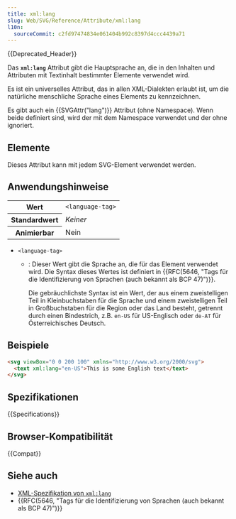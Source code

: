 ```yaml
---
title: xml:lang
slug: Web/SVG/Reference/Attribute/xml:lang
l10n:
  sourceCommit: c2fd97474834e061404b992c8397d4ccc4439a71
---
```


{{Deprecated_Header}}

Das **`xml:lang`** Attribut gibt die Hauptsprache an, die in den Inhalten und Attributen mit Textinhalt bestimmter Elemente verwendet wird.

Es ist ein universelles Attribut, das in allen XML-Dialekten erlaubt ist, um die natürliche menschliche Sprache eines Elements zu kennzeichnen.

Es gibt auch ein {{SVGAttr("lang")}} Attribut (ohne Namespace). Wenn beide definiert sind, wird der mit dem Namespace verwendet und der ohne ignoriert.

## Elemente

Dieses Attribut kann mit jedem SVG-Element verwendet werden.

## Anwendungshinweise

<table class="properties">
  <tbody>
    <tr>
      <th scope="row">Wert</th>
      <td><code>&#x3C;language-tag></code></td>
    </tr>
    <tr>
      <th scope="row">Standardwert</th>
      <td><em>Keiner</em></td>
    </tr>
    <tr>
      <th scope="row">Animierbar</th>
      <td>Nein</td>
    </tr>
  </tbody>
</table>

- `<language-tag>`

  - : Dieser Wert gibt die Sprache an, die für das Element verwendet wird. Die Syntax dieses Wertes ist definiert in {{RFC(5646, "Tags für die Identifizierung von Sprachen (auch bekannt als BCP 47)")}}.

    Die gebräuchlichste Syntax ist ein Wert, der aus einem zweistelligen Teil in Kleinbuchstaben für die Sprache und einem zweistelligen Teil in Großbuchstaben für die Region oder das Land besteht, getrennt durch einen Bindestrich, z.B. `en-US` für US-Englisch oder `de-AT` für Österreichisches Deutsch.

## Beispiele

```html
<svg viewBox="0 0 200 100" xmlns="http://www.w3.org/2000/svg">
  <text xml:lang="en-US">This is some English text</text>
</svg>
```

## Spezifikationen

{{Specifications}}

## Browser-Kompatibilität

{{Compat}}

## Siehe auch

- [XML-Spezifikation von `xml:lang`](https://www.w3.org/TR/xml/#sec-lang-tag)
- {{RFC(5646, "Tags für die Identifizierung von Sprachen (auch bekannt als BCP 47)")}}
